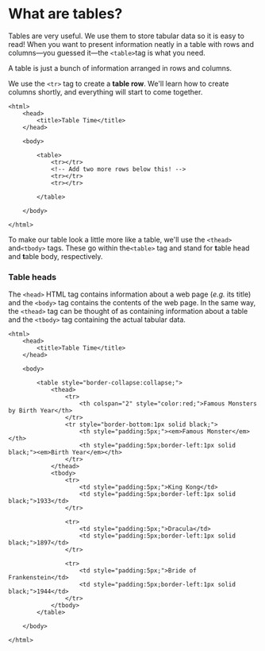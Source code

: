 # **What are tables?**

Tables are very useful. We use them to store tabular data so it is easy to read! When you want to present information neatly in a table with rows and columns—you guessed it—the `<table>`tag is what you need.

A table is just a bunch of information arranged in rows and columns.

We use the `<tr>` tag to create a **table row**. We'll learn how to create columns shortly, and everything will start to come together.

```
<html>
    <head>
        <title>Table Time</title>
    </head>

    <body>

        <table>
            <tr></tr>
            <!-- Add two more rows below this! -->
            <tr></tr>
            <tr></tr>

        </table>

    </body>

</html>
```

To make our table look a little more like a table, we'll use the `<thead>` and`<tbody>` tags. These go within the`<table>` tag and stand for **t**able head and **t**able body, respectively.

### Table heads

The `<head>` HTML tag contains information about a web page \(_e.g._ its title\) and the `<body>` tag contains the contents of the web page. In the same way, the `<thead>` tag can be thought of as containing information about a table and the `<tbody>` tag containing the actual tabular data.

```
<html>
    <head>
        <title>Table Time</title>
    </head>
    
    <body>
        
        <table style="border-collapse:collapse;">
            <thead>
                <tr>
                    <th colspan="2" style="color:red;">Famous Monsters by Birth Year</th>
                </tr>
                <tr style="border-bottom:1px solid black;">
                    <th style="padding:5px;"><em>Famous Monster</em></th>
                    <th style="padding:5px;border-left:1px solid black;"><em>Birth Year</em></th>
                </tr>
            </thead>
            <tbody>
                <tr>
                    <td style="padding:5px;">King Kong</td>
                    <td style="padding:5px;border-left:1px solid black;">1933</td>     
                </tr>
                
                <tr>
                    <td style="padding:5px;">Dracula</td>
                    <td style="padding:5px;border-left:1px solid black;">1897</td>
                </tr>
                
                <tr>
                    <td style="padding:5px;">Bride of Frankenstein</td>
                    <td style="padding:5px;border-left:1px solid black;">1944</td>
                </tr>
            </tbody>
        </table>
        
    </body>

</html>
```









